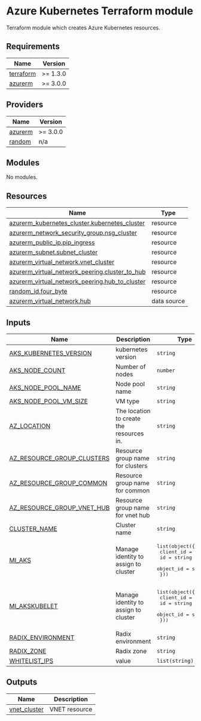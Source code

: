# Azure Kubernetes Terraform module

Terraform module which creates Azure Kubernetes resources.

<!-- BEGIN_TF_DOCS -->
## Requirements

| Name | Version |
|------|---------|
| <a name="requirement_terraform"></a> [terraform](#requirement\_terraform) | >= 1.3.0 |
| <a name="requirement_azurerm"></a> [azurerm](#requirement\_azurerm) | >= 3.0.0 |

## Providers

| Name | Version |
|------|---------|
| <a name="provider_azurerm"></a> [azurerm](#provider\_azurerm) | >= 3.0.0 |
| <a name="provider_random"></a> [random](#provider\_random) | n/a |

## Modules

No modules.

## Resources

| Name | Type |
|------|------|
| [azurerm_kubernetes_cluster.kubernetes_cluster](https://registry.terraform.io/providers/hashicorp/azurerm/latest/docs/resources/kubernetes_cluster) | resource |
| [azurerm_network_security_group.nsg_cluster](https://registry.terraform.io/providers/hashicorp/azurerm/latest/docs/resources/network_security_group) | resource |
| [azurerm_public_ip.pip_ingress](https://registry.terraform.io/providers/hashicorp/azurerm/latest/docs/resources/public_ip) | resource |
| [azurerm_subnet.subnet_cluster](https://registry.terraform.io/providers/hashicorp/azurerm/latest/docs/resources/subnet) | resource |
| [azurerm_virtual_network.vnet_cluster](https://registry.terraform.io/providers/hashicorp/azurerm/latest/docs/resources/virtual_network) | resource |
| [azurerm_virtual_network_peering.cluster_to_hub](https://registry.terraform.io/providers/hashicorp/azurerm/latest/docs/resources/virtual_network_peering) | resource |
| [azurerm_virtual_network_peering.hub_to_cluster](https://registry.terraform.io/providers/hashicorp/azurerm/latest/docs/resources/virtual_network_peering) | resource |
| [random_id.four_byte](https://registry.terraform.io/providers/hashicorp/random/latest/docs/resources/id) | resource |
| [azurerm_virtual_network.hub](https://registry.terraform.io/providers/hashicorp/azurerm/latest/docs/data-sources/virtual_network) | data source |

## Inputs

| Name | Description | Type | Default | Required |
|------|-------------|------|---------|:--------:|
| <a name="input_AKS_KUBERNETES_VERSION"></a> [AKS\_KUBERNETES\_VERSION](#input\_AKS\_KUBERNETES\_VERSION) | kubernetes version | `string` | n/a | yes |
| <a name="input_AKS_NODE_COUNT"></a> [AKS\_NODE\_COUNT](#input\_AKS\_NODE\_COUNT) | Number of nodes | `number` | n/a | yes |
| <a name="input_AKS_NODE_POOL_NAME"></a> [AKS\_NODE\_POOL\_NAME](#input\_AKS\_NODE\_POOL\_NAME) | Node pool name | `string` | n/a | yes |
| <a name="input_AKS_NODE_POOL_VM_SIZE"></a> [AKS\_NODE\_POOL\_VM\_SIZE](#input\_AKS\_NODE\_POOL\_VM\_SIZE) | VM type | `string` | n/a | yes |
| <a name="input_AZ_LOCATION"></a> [AZ\_LOCATION](#input\_AZ\_LOCATION) | The location to create the resources in. | `string` | n/a | yes |
| <a name="input_AZ_RESOURCE_GROUP_CLUSTERS"></a> [AZ\_RESOURCE\_GROUP\_CLUSTERS](#input\_AZ\_RESOURCE\_GROUP\_CLUSTERS) | Resource group name for clusters | `string` | n/a | yes |
| <a name="input_AZ_RESOURCE_GROUP_COMMON"></a> [AZ\_RESOURCE\_GROUP\_COMMON](#input\_AZ\_RESOURCE\_GROUP\_COMMON) | Resource group name for common | `string` | n/a | yes |
| <a name="input_AZ_RESOURCE_GROUP_VNET_HUB"></a> [AZ\_RESOURCE\_GROUP\_VNET\_HUB](#input\_AZ\_RESOURCE\_GROUP\_VNET\_HUB) | Resource group name for vnet hub | `string` | n/a | yes |
| <a name="input_CLUSTER_NAME"></a> [CLUSTER\_NAME](#input\_CLUSTER\_NAME) | Cluster name | `string` | n/a | yes |
| <a name="input_MI_AKS"></a> [MI\_AKS](#input\_MI\_AKS) | Manage identity to assign to cluster | <pre>list(object({<br>    client_id = string<br>    id        = string<br>    object_id = string<br>  }))</pre> | n/a | yes |
| <a name="input_MI_AKSKUBELET"></a> [MI\_AKSKUBELET](#input\_MI\_AKSKUBELET) | Manage identity to assign to cluster | <pre>list(object({<br>    client_id = string<br>    id        = string<br>    object_id = string<br>  }))</pre> | n/a | yes |
| <a name="input_RADIX_ENVIRONMENT"></a> [RADIX\_ENVIRONMENT](#input\_RADIX\_ENVIRONMENT) | Radix environment | `string` | n/a | yes |
| <a name="input_RADIX_ZONE"></a> [RADIX\_ZONE](#input\_RADIX\_ZONE) | Radix zone | `string` | n/a | yes |
| <a name="input_WHITELIST_IPS"></a> [WHITELIST\_IPS](#input\_WHITELIST\_IPS) | value | `list(string)` | n/a | yes |

## Outputs

| Name | Description |
|------|-------------|
| <a name="output_vnet_cluster"></a> [vnet\_cluster](#output\_vnet\_cluster) | VNET resource |
<!-- END_TF_DOCS -->